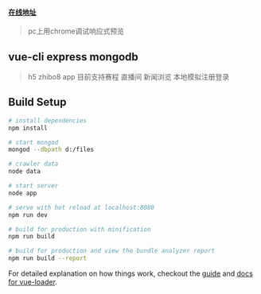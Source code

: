 #### [在线地址](http://39.108.83.121/#/)
> pc上用chrome调试响应式预览

## vue-cli express mongodb

> h5 zhibo8 app 目前支持赛程 直播间 新闻浏览 本地模拟注册登录

## Build Setup

``` bash
# install dependencies
npm install

# start mongod
mongod --dbpath d:/files

# crawler data
node data

# start server
node app

# serve with hot reload at localhost:8080
npm run dev

# build for production with minification
npm run build

# build for production and view the bundle analyzer report
npm run build --report
```

For detailed explanation on how things work, checkout the [guide](http://vuejs-templates.github.io/webpack/) and [docs for vue-loader](http://vuejs.github.io/vue-loader).

